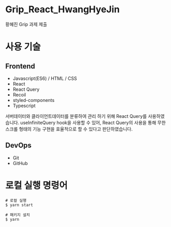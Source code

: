 # Grip_React_HwangHyeJin
황혜진 Grip 과제 제출

# 사용 기술 

## Frontend
- Javascript(ES6) / HTML / CSS
- React
- React Query
- Recoil
- styled-components
- Typescript

서버데이터와 클라이언트데이터를 분류하여 관리 하기 위해 React Query를 사용하였습니다. useInfiniteQuery hook을 사용할 수 있어, React Query의 사용을 통해 무한 스크롤 형태의 기능 구현을 효율적으로 할 수 있다고 판단하였습니다.

## DevOps
- Git
- GitHub

# 로컬 실행 명령어
```
# 로컬 실행
$ yarn start

# 패키지 설치
$ yarn
```
